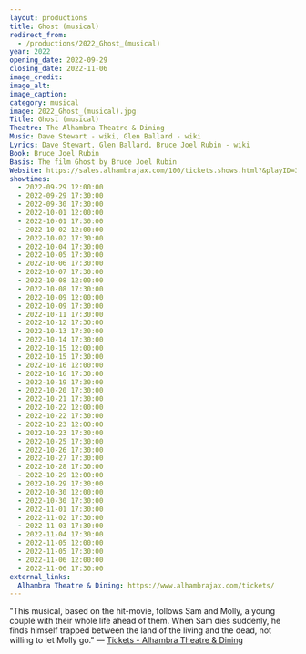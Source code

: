 ```yaml
---
layout: productions
title: Ghost (musical)
redirect_from:
  - /productions/2022_Ghost_(musical)
year: 2022
opening_date: 2022-09-29
closing_date: 2022-11-06
image_credit: 
image_alt:
image_caption:
category: musical
image: 2022_Ghost_(musical).jpg
Title: Ghost (musical)
Theatre: The Alhambra Theatre & Dining
Music: Dave Stewart - wiki, Glen Ballard - wiki
Lyrics: Dave Stewart, Glen Ballard, Bruce Joel Rubin - wiki
Book: Bruce Joel Rubin
Basis: The film Ghost by Bruce Joel Rubin
Website: https://sales.alhambrajax.com/100/tickets.shows.html?&playID=395
showtimes: 
  - 2022-09-29 12:00:00
  - 2022-09-29 17:30:00
  - 2022-09-30 17:30:00
  - 2022-10-01 12:00:00
  - 2022-10-01 17:30:00
  - 2022-10-02 12:00:00
  - 2022-10-02 17:30:00
  - 2022-10-04 17:30:00
  - 2022-10-05 17:30:00
  - 2022-10-06 17:30:00
  - 2022-10-07 17:30:00
  - 2022-10-08 12:00:00
  - 2022-10-08 17:30:00
  - 2022-10-09 12:00:00
  - 2022-10-09 17:30:00
  - 2022-10-11 17:30:00
  - 2022-10-12 17:30:00
  - 2022-10-13 17:30:00
  - 2022-10-14 17:30:00
  - 2022-10-15 12:00:00
  - 2022-10-15 17:30:00
  - 2022-10-16 12:00:00
  - 2022-10-16 17:30:00
  - 2022-10-19 17:30:00
  - 2022-10-20 17:30:00
  - 2022-10-21 17:30:00
  - 2022-10-22 12:00:00
  - 2022-10-22 17:30:00
  - 2022-10-23 12:00:00
  - 2022-10-23 17:30:00
  - 2022-10-25 17:30:00
  - 2022-10-26 17:30:00
  - 2022-10-27 17:30:00
  - 2022-10-28 17:30:00
  - 2022-10-29 12:00:00
  - 2022-10-29 17:30:00
  - 2022-10-30 12:00:00
  - 2022-10-30 17:30:00
  - 2022-11-01 17:30:00
  - 2022-11-02 17:30:00
  - 2022-11-03 17:30:00
  - 2022-11-04 17:30:00
  - 2022-11-05 12:00:00
  - 2022-11-05 17:30:00
  - 2022-11-06 12:00:00
  - 2022-11-06 17:30:00
external_links:
  Alhambra Theatre & Dining: https://www.alhambrajax.com/tickets/
---
```

"This musical, based on the hit-movie, follows Sam and Molly, a young couple with their whole life ahead of them. When Sam dies suddenly, he finds himself trapped between the land of the living and the dead, not willing to let Molly go." — [Tickets - Alhambra Theatre & Dining](https://www.alhambrajax.com/tickets/)